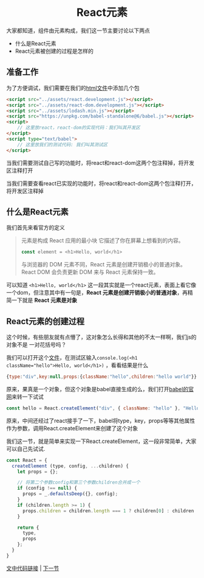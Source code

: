 <h1 align="center">React元素</h1>

大家都知道，组件由元素构成，我们这一节主要讨论以下两点

- 什么是React元素
- React元素被创建的过程是怎样的

## 准备工作

为了方便调试，我们需要在我们的[html文件](./index.html)中添加几个包

```html
<script src="../assets/react.development.js"></script>
<script src="../assets/react-dom.development.js"></script>
<script src="../assets/lodash.min.js"></script>
<script src="https://unpkg.com/babel-standalone@6/babel.js"></script>
<script>
	// 这里放react，react-dom的实现代码：我们叫其开发区
</script>
<script type="text/babel">
	// 这里放我们的测试代码: 我们叫其测试区
</script>
```

当我们需要测试自己写的功能时，将react和react-dom这两个包注释掉，将开发区注释打开

当我们需要查看react已实现的功能时，将react和react-dom这两个包注释打开，将开发区注释掉

## 什么是React元素

我们首先来看官方的定义

> 元素是构成 React 应用的最小块 它描述了你在屏幕上想看到的内容。
>
> ```js
> const element = <h1>Hello, world</h1>
> ```
>
> 与浏览器的 DOM 元素不同，React 元素是创建开销极小的普通对象。React DOM 会负责更新 DOM 来与 React 元素保持一致。

可以知道 ```<h1>Hello, world</h1>``` 这一段其实就是一个react元素，表面上看它像一个dom，但注意其中有一句是，**React 元素是创建开销极小的普通对象**，再精简一下就是  **React 元素是对象**

## React元素的创建过程
这个时候，有些朋友就有点懵了，这对象怎么长得和其他的不太一样啊，我们js的对象不是 一对花括号吗？ 

我们可以打开这个[文件](./index.html)，在测试区输入```console.log(<h1 className="hello">Hello, world</h1>)``` ，看看结果是什么

```js
{type:"div",key:null,props:{className:"hello",children:"hello world"}}
```

原来，果真是一个对象，但这个对象是babel直接生成的么，我们打开[babel的官网](https://babeljs.io/repl/#?babili=false&browsers=&build=&builtIns=false&spec=false&loose=false&code_lz=GYVwdgxgLglg9mABACwKYBt1wBQEpEDeAUIogE6pQhlIA8AJjAG6IToCGAzpwHLsC2qALwByNJjgiAfAAkMWRAHc4ZdPQCEtAPSMmUgNxEAvkSA&debug=false&forceAllTransforms=false&shippedProposals=false&circleciRepo=&evaluate=false&fileSize=false&timeTravel=false&sourceType=module&lineWrap=true&presets=react&prettier=false&targets=&version=7.4.5&externalPlugins=)来转一下试试

```js
const hello = React.createElement("div", { className: "hello" }, "Hello world!");
```

原来，中间还经过了react接手了一下，babel将type，key，props等等其他属性作为参数，调用React.createElement来创建了这个对象

我们这一节，就是简单来实现一下React.createElement，这一段非常简单，大家可以自己先试试.

```js
const React = {
  createElement (type, config, ...children) {
    let props = {};

    // 将第二个参数config和第三个参数children合并成一个
    if (config !== null) {
      props = _.defaultsDeep({}, config);
    }
    if (children.length >= 1) {
      props.children = children.length === 1 ? children[0] : children
    }

    return {
	  type,
	  props
    };
  }
}
```
[文中代码链接](./index.html) | [下一节](../React组件/readme.md)
